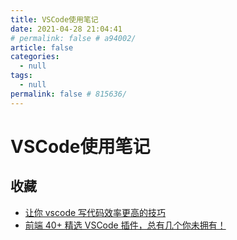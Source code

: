 ```yaml
---
title: VSCode使用笔记
date: 2021-04-28 21:04:41
# permalink: false # a94002/
article: false
categories: 
  - null
tags: 
  - null
permalink: false # 815636/
---
```

# VSCode使用笔记

## 收藏

- [让你 vscode 写代码效率更高的技巧](https://mp.weixin.qq.com/s/HpVCE8Du7A3Buf9bxSfV_Q)
- [前端 40+ 精选 VSCode 插件，总有几个你未拥有！](https://mp.weixin.qq.com/s/qDTfXiHnVn1c_kDzv93NWA)